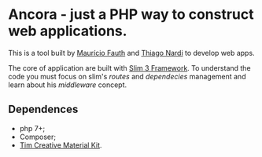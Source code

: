 # Ancora - just a PHP way to construct web applications.

This is a tool built by [Maurício Fauth](https://github.com/mauriciofauth) and [Thiago Nardi](https://github.com/thnardi) to develop web apps. 

The core of application are built with [Slim 3 Framework](https://www.slimframework.com). To understand the code you must focus on slim's *routes* and *dependecies* management and learn about his *middleware* concept.

## Dependences

 - php 7+;
 - Composer;
 - [Tim Creative Material Kit](https://github.com/timcreative).


